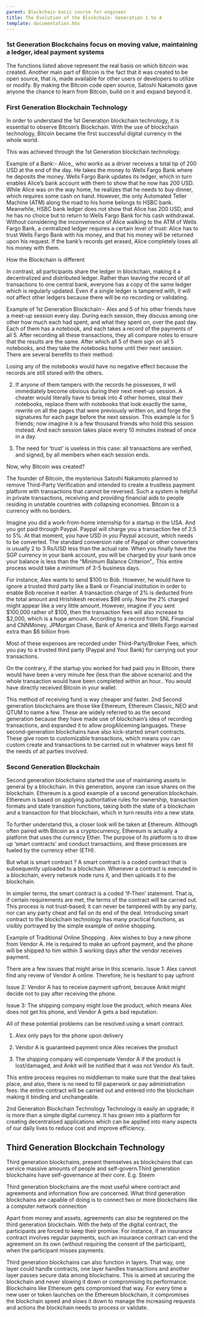```yaml
---
parent: Blockchain basic course for engineer
title: The Evolution of the Blockchain- Generation 1 to 4
template: documentation.hbs
---
```

### 1st Generation Blockchains focus on moving value, maintaining a ledger, ideal payment systems

The functions listed above represent the real basis on which bitcoin was created. Another main part of Bitcoin is the fact that it was created to be open source, that is, made available for other users or developers to utilize or modify. By making the Bitcoin code open source, Satoshi Nakamoto gave anyone the chance to learn from Bitcoin, build on it and expand beyond it.

### First Generation Blockchain Technology
In order to understand the 1st Generation blockchain technology, it is essential to observe Bitcoin’s Blockchain. With the use of blockchain technology, Bitcoin became the first successful digital currency in the whole world.

This was achieved through the 1st Generation blockchain technology.

Example of a Bank:-
Alice,, who works as a driver receives a total tip of 200 USD at the end of the day. He takes the money to Wells Fargo Bank where he deposits the money. Wells Fargo Bank updates its ledger, which in turn enables Alice’s bank account with them to show that he now has 200 USD. While Alice was on the way home, he realizes that he needs to buy dinner, which requires some cash on hand. However, the only Automated Teller Machine (ATM) along the road to his home belongs to HSBC bank. Meanwhile, HSBC bank ledger does not show that Alice has 200 USD, and he has no choice but to return to Wells Fargo Bank for his cash withdrawal. Without considering the inconvenience of Alice walking to the ATM of Wells Fargo Bank, a centralized ledger requires a certain level of trust: Alice has to trust Wells Fargo Bank with his money, and that his money will be returned upon his request. If the bank’s records get erased, Alice completely loses all his money with them.

How the Blockchain is different

In contrast, all participants share the ledger in blockchain, making it a decentralized and distributed ledger. Rather than leaving the record of all transactions to one central bank, everyone has a copy of the same ledger which is regularly updated. Even if a single ledger is tampered with, it will not affect other ledgers because there will be no recording or validating.

Example of 1st Generation Blockchain:-
Alex and 5 of his other friends have a meet-up session every day. During each session, they discuss among one other how much each had spent, and what they spent on, over the past day. Each of them has a notebook, and each takes a record of the payments of all 5. After recording all these transactions, they all compare notes to ensure that the results are the same. After which all 5 of them sign on all 5 notebooks, and they take the notebooks home until their next session. There are several benefits to their method:

Losing any of the notebooks would have no negative effect because the records are still stored with the others.

2. If anyone of them tampers with the records he possesses, it will immediately become obvious during their next meet-up session. A cheater would literally have to break into 4 other homes, steal their notebooks, replace them with notebooks that look exactly the same, rewrite on all the pages that were previously written on, and forge the signatures for each page before the next session. This example is for 5 friends; now imagine it is a few thousand friends who hold this session instead. And each session takes place every 10 minutes instead of once in a day.

3. The need for ‘trust’ is useless in this case: all transactions are verified, and signed, by all members when each session ends.

Now, why Bitcoin was created?

The founder of Bitcoin, the mysterious Satoshi Nakamoto planned to remove Third-Party Verification and intended to create a trustless payment platform with transactions that cannot be reversed. Such a system is helpful in private transactions, receiving and providing financial aids to people residing in unstable countries with collapsing economies. Bitcoin is a currency with no borders.

Imagine you did a work-from-home internship for a startup in the USA. And you got paid through Paypal. Paypal will charge you a transaction fee of 2.5 to 5%. At that moment, you have USD in you Paypal account, which needs to be converted. The standard conversion rate of Paypal or other converters is usually 2 to 3 Rs/USD less than the actual rate. When you finally have the SGP currency in your bank account, you will be charged by your bank once your balance is less than the “Minimum Balance Criterion”,.
This entire process would take a minimum of 3-5 business days.

For instance, Alex wants to send $100 to Bob. However, he would have to ignore a trusted third party like a Bank or Financial institution in order to enable Bob receive it earlier. A transaction charge of 2% is deducted from the total amount and Hrishikesh receives $98 only. Now the 2% charged might appear like a very little amount. However, imagine if you sent $100,000 rather of $100, then the transaction fees will also increase to $2,000, which is a huge amount. According to a record from SNL Financial and CNNMoney, JPMorgan Chase, Bank of America and Wells Fargo earned extra than $6 billion from


Most of these expenses are recorded under Third-Party/Broker Fees, which you pay to a trusted third party (Paypal and Your Bank) for carrying out your transactions.

On the contrary, if the startup you worked for had paid you in Bitcoin, there would have been a very minute fee (less than the above scenario) and the whole transaction would have been completed within an hour.. You would have directly received Bitcoin in your wallet.

This method of receiving fund is way cheaper and faster.
2nd Second generation blockchains are those like Ethereum, Ethereum Classic, NEO and QTUM to name a few.
These are widely referred to as the second generation because they have made use of blockchain’s idea of recording transactions, and expanded it to allow progAliceming languages. These second-generation blockchains have also kick-started smart contracts. These give room to customizable transactions, which means you can custom create and transactions to be carried out in whatever ways best fit the needs of all parties involved.

### Second Generation Blockchain
Second generation blockchains started the use of maintaining assets in general by a blockchain. In this generation, anyone can issue shares on the blockchain. Ethereum is a good example of a second generation blockchain. Ethereum is based on applying authoritative rules for ownership, transaction formats and state transition functions, taking both the state of a blockchain and a transaction for that blockchain, which in turn results into a new state.

To further understand this, a closer look will be taken at Ethereum. Although often paired with Bitcoin as a cryptocurrency, Ethereum is actually a platform that uses the currency Ether. The purpose of its platform is to draw up ‘smart contracts’ and conduct transactions, and these processes are fueled by the currency ether (ETH).

But what is smart contract ?
A smart contract is a coded contract that is subsequently uploaded to a blockchain. Whenever a contract is executed in a blockchain, every network node runs it, and then uploads it to the blockchain.

In simpler terms, the smart contract is a coded ‘If-Then’ statement. That is, if certain requirements are met, the terms of the contract will be carried out. This process is not trust-based; it can never be tampered with by any party, nor can any party cheat and fail on its end of the deal. Introducing smart contract to the blockchain technology has many practical functions, as visibly portrayed by the simple example of online shopping.

Example of Traditional Online Shopping .
Alex wishes to buy a new phone from Vendor A. He is required to make an upfront payment, and the phone will be shipped to him within 3 working days after the vendor receives payment.

There are a few issues that might arise in this scenario.
Issue 1: Alex cannot find any review of Vendor A online. Therefore, he is hesitant to pay upfront

Issue 2: Vendor A has to receive payment upfront, because Ankit might decide not to pay after receiving the phone.

Issue 3: The shipping company might lose the product, which means Alex does not get his phone, and Vendor A gets a bad reputation.

All of these potential problems can be resolved using a smart contract.
1. Alex only pays for the phone upon delivery

2. Vendor A is guaranteed payment once Alex receives the product

3. The shipping company will compensate Vendor A if the product is lost/damaged, and Ankit will be notified that it was not Vendor A’s fault.

This entire process requires no middleman to make sure that the deal takes place, and also, there is no need to fill paperwork or pay administration fees: the entire contract will be carried out and entered into the blockchain making it binding and unchangeable.

2nd Generation Blockchain Technology Technology is easily an upgrade; it is more than a simple digital currency. It has grown into a platform for creating decentralised applications which can be applied into many aspects of our daily lives to reduce cost and improve efficiency.

## Third Generation Blockchain Technology

Third generation blockchains, present themselves as blockchains that can service massive amounts of people and self-govern.Third generation blockchains have self-governance at their core. E.g. Steem

Third generation blockchains are the most useful where contract and agreements and information flow are concerned. What third generation blockchains are capable of doing is to connect two or more blockchains like a computer network connection

Apart from money and assets, agreements can also be registered on the third generation blockchain. With the help of the digital contract, the participants are forced to keep their promise. For instance, if an insurance contract involves regular payments, such an insurance contract can end the agreement on its own (without requiring the consent of the participant), when the participant misses payments.

Third generation blockchains can also function in layers. That way, one layer could handle contracts, one layer handles transactions and another layer passes secure data among blockchains. This is aimed at securing the blockchain and never slowing it down or compromising its performance. Blockchains like Ethereum gets compromised that way. For every time a new user or token launches on the Ethereum blockchain, it compromises the blockchain speed and slows it down to manage the increasing requests and actions the blockchain needs to process or validate.
